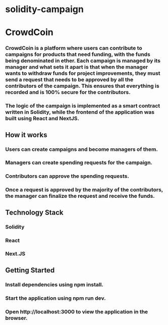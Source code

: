 # solidity-campaign

# CrowdCoin

### CrowdCoin is a platform where users can contribute to campaigns for products that need funding, with the funds being denominated in ether. Each campaign is managed by its manager and what sets it apart is that when the manager wants to withdraw funds for project improvements, they must send a request that needs to be approved by all the contributors of the campaign. This ensures that everything is recorded and is 100% secure for the contributors.

### The logic of the campaign is implemented as a smart contract written in Solidity, while the frontend of the application was built using React and NextJS.

## How it works
### Users can create campaigns and become managers of them.
### Managers can create spending requests for the campaign.
### Contributors can approve the spending requests.
### Once a request is approved by the majority of the contributors, the manager can finalize the request and receive the funds.

## Technology Stack
### Solidity
### React
### Next.JS

## Getting Started
### Install dependencies using npm install.
### Start the application using npm run dev.
### Open http://localhost:3000 to view the application in the browser.
